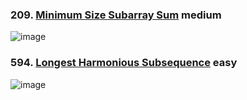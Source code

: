 ### 209. [Minimum Size Subarray Sum](https://leetcode.com/problems/minimum-size-subarray-sum/description/) medium
![image](https://github.com/zyalin459/Leetcode/assets/143965223/1e6d0e23-63ca-4e96-8fba-9ff9c82adbc3)

### 594. [Longest Harmonious Subsequence](https://leetcode.com/problems/longest-harmonious-subsequence/description/) easy
![image](https://github.com/zyalin459/Leetcode/assets/143965223/824ebe47-8c0d-460d-aafc-f3eefdd7a19c)


